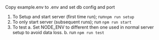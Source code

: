 Copy example.env to .env and set db config and port

1. To Setup and start server (first time run); run`npm run setup`
2. To only start server (subsequent runs); run `npm run start`
3. To test
    a. Set NODE_ENV to different then one used in normal server setup to avoid data loss.
    b. run `npm run test`
